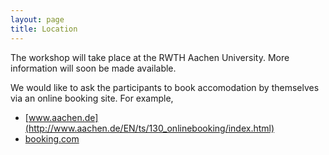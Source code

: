 ```yaml
---
layout: page
title: Location
---
```


<p class="message">
  The workshop will take place at the RWTH Aachen University. More information
  will soon be made available.
</p>

<!--
TODO: describe where it is going to take place exactly, how to get there; perhaps also info on hotels?
-->

We would like to ask the participants to book accomodation by themselves via an online booking site. For example,
 
 * [www.aachen.de](http://www.aachen.de/EN/ts/130_onlinebooking/index.html)
 * [booking.com](booking.com)


